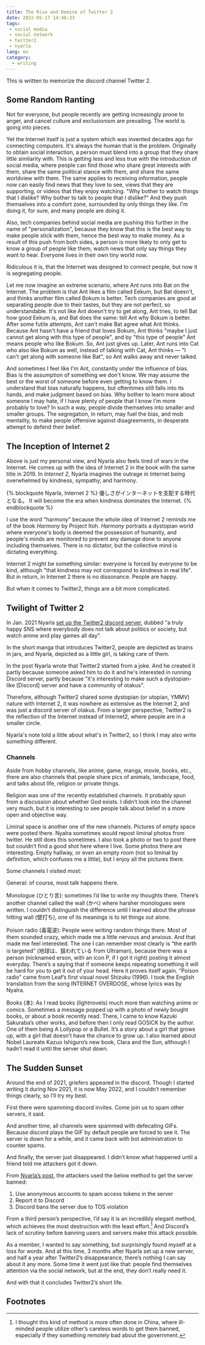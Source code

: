 ```yaml
---
title: The Rise and Demise of Twitter 2
date: 2022-05-17 14:46:33
tags:
 - social media
 - social network
 - twitter2
 - nyarla
lang: en
category:
  - writing
---
```


This is written to memorize the discord channel Twitter 2.

## Some Random Ranting

Not for everyone, but people recently are getting increasingly prone to anger, and cancel culture and exclusionism are prevailing. The world is going into pieces.

Yet the Internet itself is just a system which was invented decades ago for connecting computers. It's always the human that is the problem. Originally to obtain social interaction, a person must blend into a group that they share little similarity with. This is getting less and less true with the introduction of social media, where people can find those who share great interests with them, share the same political stance with them, and share the same worldview with them. The same applies to receiving information, people now can easily find news that they love to see, views that they are supporting, or videos that they enjoy watching. "Why bother to watch things that I dislike? Why bother to talk to people that I dislike?" And they push themselves into a comfort zone, surrounded by only things they like. I'm doing it, for sure, and many people are doing it.

Also, tech companies behind social media are pushing this further in the name of "personalization", because they know that this is the best way to make people stick with them, hence the best way to make money. As a result of this push from both sides, a person is more likely to only get to know a group of people like them, watch news that only say things they want to hear. Everyone lives in their own tiny world now.

Ridiculous it is, that the Internet was designed to connect people, but now it is segregating people.

Let me now imagine an extreme scenario, where Ant runs into Bat on the Internet. The problem is that Ant likes a film called Eekum, but Bat doesn't, and thinks another film called Bokum is better. Tech companies are good at separating people due to their tastes, but they are not perfect, so understandable. It's not like Ant doesn't try to get along, Ant tries, to tell Bat how good Eekum is, and Bat does the same: tell Ant why Bokum is better. After some futile attempts, Ant can't make Bat agree what Ant thinks. Because Ant hasn't have a friend that loves Bokum, Ant thinks "maybe I just cannot get along with this type of people", and by "this type of people" Ant means people who like Bokum. So, Ant just gives up. Later, Ant runs into Cat who also like Bokum as well, instead of talking with Cat, Ant thinks — "I can't get along with someone like Bat", so Ant walks away and never talked.

And sometimes I feel like I'm Ant, constantly under the influence of bias. Bias is the assumption of something we don't know. We may assume the best or the worst of someone before even getting to know them. I understand that bias naturally happens, but oftentimes still falls into its hands, and make judgment based on bias. Why bother to learn more about someone I may hate, if I have plenty of people that I know I'm more probably to love? In such a way, people divide themselves into smaller and smaller groups. The segregation, in return, may fuel the bias, and mob mentality, to make people offensive against disagreements, in desperate attempt to defend their belief.

## The Inception of Internet 2

Above is just my personal view, and Nyarla also feels tired of wars in the Internet. He comes up with the idea of Internet 2 in the book with the same title in 2019. In *Internet 2*, Nyarla imagines the outrage in Internet being overwhelmed by kindness, sympathy, and harmony.

{% blockquote Nyarla, Internet 2 %}
優しさがインターネットを支配する時代となる。
It will become the era when kindness dominates the Internet.
{% endblockquote %}

I use the word "harmony" because the whole idea of Internet 2 reminds me of the book *Harmony* by Project Itoh. *Harmony* portraits a dystopian world where everyone's body is deemed the possession of humanity, and people's minds are monitored to prevent any damage done to anyone including themselves. There is no dictator, but the collective mind is dictating everything.

Internet 2 might be something similar: everyone is forced by everyone to be kind, although "that kindness may not correspond to kindness in real life". But in return, in Internet 2 there is no dissonance. People are happy.

But when it comes to Twitter2, things are a bit more complicated.

## Twilight of Twitter 2

In Jan. 2021 Nyarla [set up the Twitter2 discord server](https://note.com/nyalra2/n/nbb2d6fbf1d34), dubbed "a truly happy SNS where everybody does not talk about politics or society, but watch anime and play games all day".

In the short manga that introduces Twitter2, people are depicted as brains in jars, and Nyarla, depicted as a little girl, is taking care of them.

In the post Nyarla wrote that Twitter2 started from a joke. And he created it partly because someone asked him to do it and he's interested in running Discord server, partly because "it's interesting to make such a dystopian-like [Discord] server and have a community of otakus".

Therefore, although Twitter2 shared some dystopian (or utopian, YMMV) nature with Internet 2, it was nowhere as extensive as the Internet 2, and was just a discord server of otakus. From a larger perspective, Twitter2 is the reflection of the Internet instead of Internet2, where people are in a smaller circle.

Nyarla's note told a little about what's in Twitter2, so I think I may also write something different.

### Channels

Aside from hobby channels, like anime, game, manga, movie, books, etc., there are also channels that people share pics of animals, landscape, food, and talks about life, religion or private things.

Religion was one of the recently established channels. It probably spun from a discussion about whether God exists. I didn’t look into the channel very much, but it is interesting to see people talk about belief in a more open and objective way.

Liminal space is another one of the new channels. Pictures of empty space were posted there. Nyalra sometimes would repost liminal photos from twitter. He still does this sometimes. I also took a photo or two to post there but couldn’t find a good shot here where I live. Some photos there are interesting. Empty hallway, or even an empty room (not so liminal by definition, which confuses me a little), but I enjoy all the pictures there.

Some channels I visited most:

General: of course, most talk happens there.

Monologue (ひとり言): sometimes I’d like to write my thoughts there. There’s another channel called the wall (かべ) where harsher monologues were written. I couldn’t distinguish the difference until I learned about the phrase hitting wall (壁打ち), one of its meanings is to let things out alone.

Poison radio (毒電波): People were writing random things there. Most of them sounded crazy, which made me a little nervous and anxious. And that made me feel interested. The one I can remember most clearly is “the earth is targeted” (地球は、狙われている from Ultraman), because there was a person (nicknamed erson, with an icon P, if I got it right) posting it almost everyday. There’s a saying that if someone keeps repeating something it will be hard for you to get it out of your head. Here it proves itself again. “Poison radio” came from Leaf’s first visual novel Shizuku (1996). I took the English translation from the song INTERNET OVERDOSE, whose lyrics was by Nyalra.

Books (本): As I read books (lightnovels) much more than watching anime or comics. Sometimes a message popped up with a photo of newly bought books, or about a book recently read. There, I came to know Kazuki Sakuraba’s other works, and before then I only read GOSICK by the author. One of them being A Lollypop or a Bullet. It’s a story about a girl that grows up, with a girl that doesn’t have the chance to grow up. I also learned about Nobel Laureate Kazuo Ishiguro’s new book, Clara and the Sun, although I hadn’t read it until the server shut down.

## The Sudden Sunset

Around the end of 2021, griefers appeared in the discord. Though I started writing it during Nov 2021, it is now May 2022, and I couldn’t remember things clearly, so I’ll try my best.

First there were spamming discord invites. Come join us to spam other servers, it said.

And another time, all channels were spammed with defecating GIFs. Because discord plays the GIF by default people are forced to see it. The server is down for a while, and it came back with bot administration to counter spams.

And finally, the server just disappeared. I didn’t know what happened until a friend told me attackers got it down.

From [Nyarla’s post](https://note.com/nyalra2/n/nbfb2aa75577b), the attackers used the below method to get the server banned:

1. Use anonymous accounts to spam access tokens in the server
2. Report it to Discord
3. Discord bans the server due to TOS violation

From a third person’s perspective, I’d say it is an incredibly elegant method, which achieves the most destruction with the least effort.[^1] And Discord’s lack of scrutiny before banning users and servers make this attack possible.

As a member, I wanted to say something, but surprisingly found myself at a loss for words. And at this time, 3 months after Nyarla set up a new server, and half a year after Twitter2’s disappearance, there’s nothing I can say about it any more. Some time it went just like that: people find themselves attention via the social network, but at the end, they don’t really need it.

And with that it concludes Twitter2’s short life.

## Footnotes

[^1]: I thought this kind of method is more often done in China, where ill-minded people utilize other’s careless words to get them banned, especially if they something remotely bad about the government.